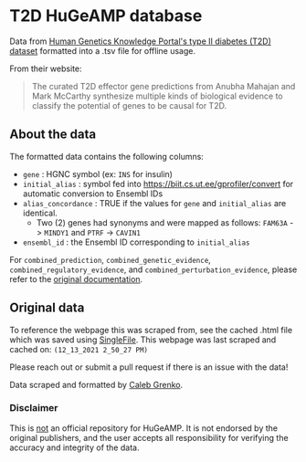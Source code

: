 # T2D HuGeAMP database
Data from [Human Genetics Knowledge Portal's type II diabetes (T2D) dataset](https://md.hugeamp.org/method.html?trait=t2d&dataset=mccarthy) formatted into a .tsv file for offline usage.

From their website:
>The curated T2D effector gene predictions from Anubha Mahajan and Mark McCarthy synthesize multiple kinds of biological evidence to classify the potential of genes to be causal for T2D.

## About the data
The formatted data contains the following columns:
* `gene` : HGNC symbol (ex: `INS` for insulin)
* `initial_alias` : symbol fed into https://biit.cs.ut.ee/gprofiler/convert for automatic conversion to Ensembl IDs
* `alias_concordance` : TRUE if the values for `gene` and `initial_alias` are identical. 
  *  Two (2) genes had synonyms and were mapped as follows: `FAM63A`	-> `MINDY1` and `PTRF`	-> `CAVIN1`
* `ensembl_id` : the Ensembl ID corresponding to `initial_alias` 

For `combined_prediction`, `combined_genetic_evidence`, `combined_regulatory_evidence`, and `combined_perturbation_evidence`, please refer to the [original documentation](http://3.208.176.209/sites/default/files/documents/effector_predictions_documentation.pdf).


## Original data
To reference the webpage this was scraped from, see the cached .html file which was saved using [SingleFile](https://github.com/gildas-lormeau/SingleFile). This webpage was last scraped and cached on: `(12_13_2021 2_50_27 PM)`

Please reach out or submit a pull request if there is an issue with the data!


Data scraped and formatted by [Caleb Grenko](mailto:cal.grenko@nih.gov).  

### Disclaimer
This is <ins>not</ins> an official repository for HuGeAMP. It is not endorsed by the original publishers, and the user accepts all responsibility for verifying the accuracy and integrity of the data. 
